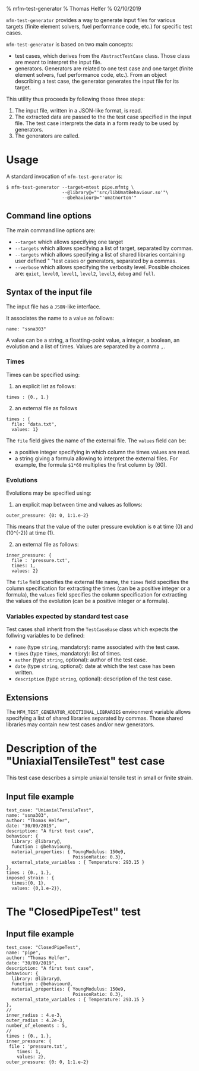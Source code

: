 % mfm-test-generator
% Thomas Helfer
% 02/10/2019

`mfm-test-generator` provides a way to generate input files for various
targets (finite element solvers, fuel performance code, etc.) for
specific test cases.

`mfm-test-generator` is based on two main concepts:

- test cases, which derives from the `AbstractTestCase` class. Those
  class are meant to interpret the input file.
- generators. Generators are related to one test case and one target
  (finite element solvers, fuel performance code, etc.). From an object
  describing a test case, the generator generates the input file for its
  target.

This utility thus proceeds by following those three steps:

1. The input file, written in a JSON-like format, is read.
2. The extracted data are passed to the the test case specified in the
  input file. The test case interprets the data in a form ready to be
  used by generators.
3. The generators are called.

# Usage

A standard invocation of `mfm-test-generator` is:

~~~~{.cxx}
$ mfm-test-generator --target=mtest pipe.mfmtg \
                     --@library@="'src/libUmatBehaviour.so'"\
                     --@behaviour@="'umatnorton'"
~~~~

## Command line options

The main command line options are:

- `--target` which allows specifying one target
- `--targets` which allows specifying a list of target, separated by
  commas.
- `--targets` which allows specifying a list of shared libraries
  containing user defined " "test cases or generators, separated by a
  commas.
- `--verbose` which allows specifying the verbosity level. Possible
  choices are: `quiet`, `level0`, `level1`, `level2`, `level3`, `debug`
  and `full`.

## Syntax of the input file

The input file has a `JSON`-like interface.

It associates the name to a value as follows:

~~~~{.cxx}
name: "ssna303"
~~~~

A value can be a string, a floatting-point value, a integer, a boolean,
an evolution and a list of times. Values are separated by a comma `,`.

### Times

Times can be specified using:

1. an explicit list as follows:

~~~~{.cxx}
times : {0., 1.}
~~~~

2. an external file as follows
~~~~{.cxx}
times : {
  file: "data.txt",
  values: 1}
~~~~
The `file` field gives the name of the external file. The `values`
field can be:
  - a positive integer specifying in which column the times values are
    read.
  - a string giving a formula allowing to interpret the external
    files. For example, the formula `$1*60` multiplies the first
    column by \(60\).

### Evolutions

Evolutions may be specified using:

1. an explicit map between time and values as follows:
~~~~{.cxx}
outer_pressure: {0: 0, 1:1.e-2}
~~~~
This means that the value of the outer pressure evolution is `0` at
time \(0\) and \(10^{-2}\) at time \(1\).

2. an external file as follows:
~~~~{.cxx}
inner_pressure: {
  file : 'pressure.txt',
  times: 1,
  values: 2}
~~~~
The `file` field specifies the external file name, the `times` field
specifies the column specification for extracting the times (can be a
positive integer or a formula), the `values` field specifies the
column specification for extracting the values of the evolution (can
be a positive integer or a formula).

### Variables expected by standard test case

Test cases shall inherit from the `TestCaseBase` class which expects the
follwing variables to be defined:

- `name` (type `string`, mandatory): name associated with the test case.
- `times` (type `Times`, mandatory): list of times.
- `author` (type `string`, optional): author of the test case.
- `date` (type `string`, optional): date at which the test case has been
  written.
- `description` (type `string`, optional): description of the test case.

## Extensions

The `MFM_TEST_GENERATOR_ADDITIONAL_LIBRARIES` environment variable
allows specifying a list of shared libraries separated by commas. Those
shared libraries may contain new test cases and/or new generators.

# Description of the "UniaxialTensileTest" test case

This test case describes a simple uniaxial tensile test in small or
finite strain.

## Input file example

~~~~{.cxx}
test_case: "UniaxialTensileTest",
name: "ssna303",
author: "Thomas Helfer",
date: "30/09/2019",
description: "A first test case",
behaviour: {
  library: @library@,
  function : @behaviour@,
  material_properties: { YoungModulus: 150e9,
                         PoissonRatio: 0.3},
  external_state_variables : { Temperature: 293.15 }
},
times : {0., 1.},
imposed_strain : {
  times:{0, 1},
  values: {0,1.e-2}},
~~~~

# The "ClosedPipeTest" test

## Input file example

~~~~{.cxx}
test_case: "ClosedPipeTest",
name: "pipe",
author: "Thomas Helfer",
date: "30/09/2019",
description: "A first test case",
behaviour: {
  library: @library@,
  function : @behaviour@,
  material_properties: { YoungModulus: 150e9,
                         PoissonRatio: 0.3},
  external_state_variables : { Temperature: 293.15 }
},
// 
inner_radius : 4.e-3,
outer_radius : 4.2e-3,
number_of_elements : 5,
//
times : {0., 1.},
inner_pressure: {
 file : 'pressure.txt',
    times: 1,
    values: 2},
outer_pressure: {0: 0, 1:1.e-2}
~~~~